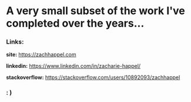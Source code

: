 A very small subset of the work I've completed over the years...
===============
### Links: 
**site:** https://zachhappel.com

**linkedin:** https://www.linkedin.com/in/zacharie-happel/

**stackoverflow:** https://stackoverflow.com/users/10892093/zachhappel


### : ) 

<!---
ZachHappel/ZachHappel is a ✨ special ✨ repository because its `README.md` (this file) appears on your GitHub profile.
You can click the Preview link to take a look at your changes.
--->
